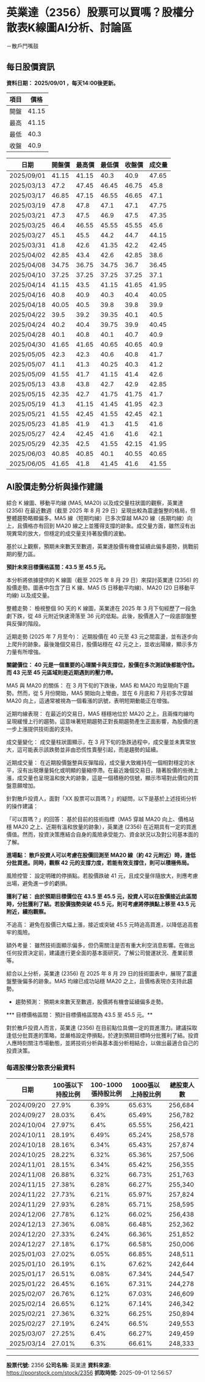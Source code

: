 # 英業達（2356）股票可以買嗎？股權分散表K線圖AI分析、討論區
－散戶鬥嘴鼓

## 每日股價資訊

**資料日期： 2025/09/01 ，每天14:00後更新。**

| 項目 | 價格 |
|------|------|
| 開盤 | 41.15 |
| 最高 | 41.15 |
| 最低 | 40.3 |
| 收盤 | 40.9 |

| 日期 | 開盤價 | 最高價 | 最低價 | 收盤價 | 成交量 |
|------|--------|--------|--------|--------|--------|
| 2025/09/01 | 41.15 | 41.15 | 40.3 | 40.9 | 47.65 |
| 2025/03/13 | 47.2 | 47.45 | 46.45 | 46.75 | 45.8 |
| 2025/03/17 | 46.85 | 47.15 | 46.55 | 46.65 | 47.1 |
| 2025/03/19 | 47.8 | 47.8 | 47.1 | 47.1 | 47.75 |
| 2025/03/21 | 47.3 | 47.5 | 46.9 | 47.5 | 47.35 |
| 2025/03/25 | 46.4 | 46.55 | 45.55 | 45.55 | 45.6 |
| 2025/03/27 | 45.1 | 45.5 | 44.2 | 44.7 | 44.15 |
| 2025/03/31 | 41.8 | 42.6 | 41.35 | 42.2 | 42.45 |
| 2025/04/02 | 42.85 | 43.4 | 42.6 | 42.85 | 38.6 |
| 2025/04/08 | 34.75 | 36.75 | 34.75 | 36.7 | 36.45 |
| 2025/04/10 | 37.25 | 37.25 | 37.25 | 37.25 | 37.1 |
| 2025/04/14 | 41.15 | 43.5 | 41.15 | 41.65 | 41.95 |
| 2025/04/16 | 40.8 | 40.9 | 40.3 | 40.4 | 40.05 |
| 2025/04/18 | 40.05 | 40.5 | 39.8 | 39.8 | 39.9 |
| 2025/04/22 | 39.5 | 39.2 | 39.35 | 40.1 | 40.5 |
| 2025/04/24 | 40.2 | 40.4 | 39.75 | 39.9 | 40.45 |
| 2025/04/28 | 40.1 | 40.8 | 40.1 | 40.7 | 40.9 |
| 2025/04/30 | 41.65 | 41.65 | 40.65 | 40.65 | 40.9 |
| 2025/05/05 | 42.3 | 42.3 | 40.6 | 40.8 | 41.7 |
| 2025/05/07 | 41.1 | 41.3 | 40.25 | 40.3 | 41.2 |
| 2025/05/09 | 41.55 | 41.7 | 41.15 | 41.4 | 42.6 |
| 2025/05/13 | 43.8 | 43.8 | 42.7 | 42.9 | 42.85 |
| 2025/05/15 | 42.35 | 42.7 | 41.75 | 41.75 | 41.7 |
| 2025/05/19 | 41.3 | 41.15 | 41.45 | 41.95 | 42.3 |
| 2025/05/21 | 41.55 | 42.45 | 41.55 | 42.45 | 42.1 |
| 2025/05/23 | 41.85 | 41.9 | 41.3 | 41.5 | 41.6 |
| 2025/05/27 | 42.4 | 42.45 | 41.6 | 41.6 | 42.1 |
| 2025/05/29 | 42.35 | 42.5 | 41.55 | 42.15 | 41.95 |
| 2025/06/03 | 40.85 | 40.85 | 40.1 | 40.55 | 40.65 |
| 2025/06/05 | 41.65 | 41.8 | 41.45 | 41.6 | 41.55 |

## AI股價走勢分析與操作建議

綜合 K 線圖、移動平均線 (MA5, MA20) 以及成交量柱狀圖的觀察，英業達 (2356) 在最近數週（截至 2025 年 8 月 29 日）呈現出較為震盪盤整的格局，但整體趨勢略顯偏多。MA5 線（短期均線）已多次穿越 MA20 線（長期均線）向上，且價格亦有回到 MA20 線之上並獲得支撐的跡象。成交量方面，雖然沒有出現異常的放大，但穩定的成交量支持著股價的波動。

基於以上觀察，預期未來數天至數週，英業達股價有機會延續此偏多趨勢，挑戰前期的壓力區。

****預計未來目標價格區間：43.5 至 45.5 元。****

本分析將依據提供的 K 線圖（截至 2025 年 8 月 29 日）來探討英業達 (2356) 的股價走勢。圖表中包含了日 K 線、MA5 (5 日移動平均線)、MA20 (20 日移動平均線) 以及成交量。

整體走勢： 檢視整個 90 天的 K 線圖，英業達在 2025 年 3 月下旬經歷了一段急劇下跌，從 48 元附近快速滑落至 36 元的低點。此後，股價進入了一段底部盤整與反彈的階段。

近期走勢 (2025 年 7 月至今)： 近期股價在 40 元至 43 元之間震盪，並有逐步向上爬升的跡象。最後幾個交易日，股價站穩在 42 元之上，並收出陽線，顯示多方力量有所增強。

**關鍵價位： 40 元是一個重要的心理關卡與支撐位，股價在多次測試後都能守住。而 43 元至 45 元區域則是近期遇到的壓力帶。**

MA5 與 MA20 的關係： 在 3 月下旬的下跌後，MA5 和 MA20 均呈現向下趨勢。然而，從 5 月份開始，MA5 開始向上彎曲，並在 6 月底和 7 月初多次穿越 MA20 向上，這通常被視為一個看漲的訊號，表明短期動能正在增強。

近期均線表現： 在最近的交易日，MA5 穩穩地位於 MA20 之上，且兩條均線均呈現緩慢上行的趨勢。這意味著短期趨勢正對長期趨勢產生正面影響，為股價的進一步上漲提供技術面的支持。

成交量變化： 成交量柱狀圖顯示，在 3 月下旬的急跌過程中，成交量並未異常放大，這可能表示該跌勢並非由恐慌性賣壓引起，而是趨勢的延續。

近期成交量： 在近期股價盤整與反彈階段，成交量大致維持在一個相對穩定的水平，沒有出現爆量鈍化或明顯的量縮停滯。在最近幾個交易日，隨著股價的些微上漲，成交量也呈現溫和放大的跡象，這是一個積極的信號，顯示市場對此價位的買盤意願增加。

針對散戶投資人，面對「XX 股票可以買嗎？」的疑問，以下是基於上述技術分析的操作建議：

「可以買嗎？」的回答： 基於目前的技術指標（MA5 穿越 MA20 向上、價格站穩 MA20 之上、近期有溫和放量的跡象），英業達 (2356) 在近期具有一定的買進價值。然而，投資決策應結合自身的風險承受能力、資金狀況以及對公司基本面的了解。

**進場點： 散戶投資人可以考慮在股價回測至 MA20 線（約 42 元附近）時，逢低分批買進。同時，觀察 42 元的支撐力度，若能有效支撐住，則可以積極佈局。**

風險控管： 設定明確的停損點。若股價跌破 41 元，且成交量伴隨放大，則應考慮出場，避免進一步的虧損。

**獲利了結： 由於預期目標價位在 43.5 至 45.5 元，投資人可以在股價接近此區間時，分批獲利了結。若股價強勢突破 45.5 元，則可考慮將停損點上移至 43.5 元附近，續抱觀察。**

不追高： 避免在股價已大幅上漲，接近或突破 45.5 元時追高買進，以降低追高套牢的風險。

額外考量： 雖然技術面顯示偏多，但仍需關注是否有重大利空消息影響。在做出任何投資決定前，建議進行更全面的基本面研究，了解公司營運狀況、產業前景等。

綜合以上分析，英業達 (2356) 在 2025 年 8 月 29 日的技術圖表中，展現了震盪盤整後偏多的跡象。MA5 均線已成功站穩 MA20 之上，且價格表現亦支持此趨勢。

*   趨勢預測： 預期未來數天至數週，股價將有機會延續偏多走勢。

***   目標價格區間： 預計目標價格區間為 43.5 至 45.5 元。**

對於散戶投資人而言，英業達 (2356) 在目前點位具備一定的買進潛力。建議採取逢低分批買進的策略，並嚴格設定停損點，於達到預期目標時分批獲利了結。投資人應時刻關注市場動態，並將技術分析與基本面分析相結合，以做出最適合自己的投資決策。

### 每週股權分散表分級資料

| 日期 | 100張以下持股比例 | 100-1000張持股比例 | 1000張以上持股比例 | 總股東人數 |
|------|-------------------|--------------------|--------------------|----------|
| 2024/09/20 | 27.9% | 6.39% | 65.63% | 256,684 |
| 2024/09/27 | 28.03% | 6.4% | 65.49% | 256,782 |
| 2024/10/04 | 27.97% | 6.4% | 65.55% | 256,421 |
| 2024/10/11 | 28.19% | 6.49% | 65.24% | 258,578 |
| 2024/10/18 | 28.16% | 6.34% | 65.43% | 257,874 |
| 2024/10/25 | 28.22% | 6.32% | 65.36% | 257,506 |
| 2024/11/01 | 28.15% | 6.34% | 65.42% | 256,355 |
| 2024/11/08 | 26.88% | 6.32% | 66.73% | 251,763 |
| 2024/11/15 | 27.38% | 6.28% | 66.27% | 255,340 |
| 2024/11/22 | 27.73% | 6.21% | 65.97% | 257,824 |
| 2024/11/29 | 27.93% | 6.28% | 65.71% | 258,595 |
| 2024/12/06 | 27.78% | 6.12% | 66.02% | 256,438 |
| 2024/12/13 | 27.36% | 6.08% | 66.48% | 252,362 |
| 2024/12/20 | 27.33% | 6.24% | 66.36% | 251,852 |
| 2024/12/27 | 27.18% | 6.17% | 66.58% | 250,006 |
| 2025/01/03 | 27.02% | 6.05% | 66.85% | 248,511 |
| 2025/01/10 | 26.19% | 6.1% | 67.62% | 242,644 |
| 2025/01/17 | 26.51% | 6.08% | 67.34% | 244,547 |
| 2025/01/22 | 26.45% | 6.16% | 67.31% | 244,278 |
| 2025/02/07 | 26.76% | 6.12% | 67.03% | 246,609 |
| 2025/02/14 | 26.65% | 6.12% | 67.14% | 246,342 |
| 2025/02/21 | 27.36% | 6.32% | 66.25% | 250,894 |
| 2025/02/27 | 27.19% | 6.24% | 66.5% | 249,553 |
| 2025/03/07 | 27.25% | 6.4% | 66.27% | 249,459 |
| 2025/03/14 | 27.01% | 6.3% | 66.61% | 248,333 |

---

**股票代號:** 2356
**公司名稱:** 英業達
**資料來源:** https://poorstock.com/stock/2356
**抓取時間:** 2025-09-01 12:56:57